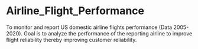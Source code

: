 # Airline_Flight_Performance
To monitor and report US domestic airline flights performance (Data 2005-2020). Goal is to analyze the performance of the reporting airline to improve flight reliability thereby improving customer reliability.
